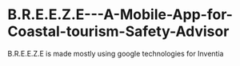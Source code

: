 # B.R.E.E.Z.E---A-Mobile-App-for-Coastal-tourism-Safety-Advisor
B.R.E.E.Z.E is made mostly using google technologies for Inventia
